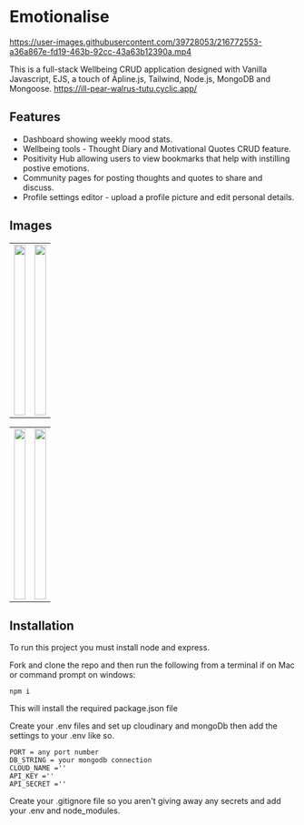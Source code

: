 # Emotionalise

https://user-images.githubusercontent.com/39728053/216772553-a36a867e-fd19-463b-92cc-43a63b12390a.mp4


This is a full-stack Wellbeing CRUD application designed with Vanilla Javascript, EJS, a touch of Apline.js, Tailwind, Node.js, MongoDB and Mongoose.
https://ill-pear-walrus-tutu.cyclic.app/
## Features

- Dashboard showing weekly mood stats.
- Wellbeing tools - Thought Diary and Motivational Quotes CRUD feature.
- Positivity Hub allowing users to view bookmarks that help with instilling postive emotions.
- Community pages for posting thoughts and quotes to share and discuss.
- Profile settings editor - upload a profile picture and edit personal details.

## Images

<table width="100%">
  <tr>
  <td width="50%" align="top">
   <img src ="https://user-images.githubusercontent.com/39728053/216773241-3871b9d0-25cd-4d1a-952e-431c52a2a2b9.png" style="height:300px;width:100%"></td>

  </td>
  <td width="50%" align="top">
   <img src = "https://user-images.githubusercontent.com/39728053/216773119-17519509-557e-44ae-a41c-e37a9e2b8be6.png" style="height:300px;width:100%"></td>

  </tr>
</table>

<table width="100%">
  <tr>
  <td width="50%" >
   <img src ="https://user-images.githubusercontent.com/39728053/216771795-129d4b30-c388-41f9-913b-732c79ad88fd.png" align="top" style="height:300px;width:100%"></td>

  </td>
  <td width="50%" >
   <img src = "https://user-images.githubusercontent.com/39728053/216772644-61eb7933-908d-4bb3-82aa-a7bc78fdff6b.png" align="top" style="height:300px;width:100%"></td>

  </tr>
</table>


## Installation
To run this project you must install node and express.

Fork and clone the repo and then run the following from a terminal if on Mac or command prompt on windows:

```
npm i

```
This will install the required package.json file

Create your .env files and set up cloudinary and mongoDb then add the settings to your .env like so.

```
PORT = any port number
DB_STRING = your mongodb connection
CLOUD_NAME =''
API_KEY =''
API_SECRET =''
```
Create your .gitignore file so you aren't giving away any secrets and add your .env and node_modules.

